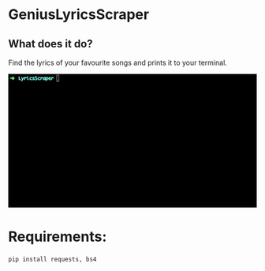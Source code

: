 # GeniusLyricsScraper

## What does it do?
Find the lyrics of your favourite songs and prints it to your terminal.

![](example.gif)

# Requirements:
`pip install requests, bs4`

